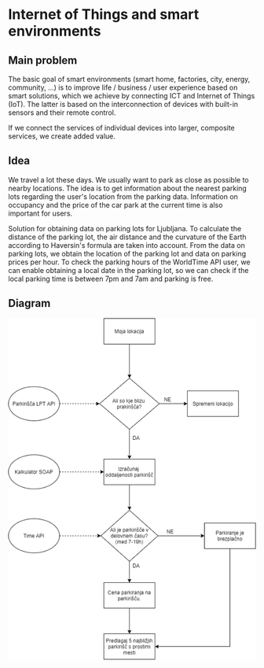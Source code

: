 # Internet of Things and smart environments

## Main problem

The basic goal of smart environments (smart home, factories, city, energy, community, ...) is to improve life / business / user experience based on smart solutions, which we achieve by connecting ICT and Internet of Things (IoT). The latter is based on the interconnection of devices with built-in sensors and their remote control.

If we connect the services of individual devices into larger, composite services, we create added value.

## Idea

We travel a lot these days. We usually want to park as close as possible to nearby locations. The idea is to get information about the nearest parking lots regarding the user's location from the parking data. Information on occupancy and the price of the car park at the current time is also important for users.

Solution for obtaining data on parking lots for Ljubljana. To calculate the distance of the parking lot, the air distance and the curvature of the Earth according to Haversin's formula are taken into account. From the data on parking lots, we obtain the location of the parking lot and data on parking prices per hour. To check the parking hours of the WorldTime API user, we can enable obtaining a local date in the parking lot, so we can check if the local parking time is between 7pm and 7am and parking is free.

## Diagram

<p align="center">
  <img src="code/Diagram.png" alt="Observer scheme"/>
</p>
